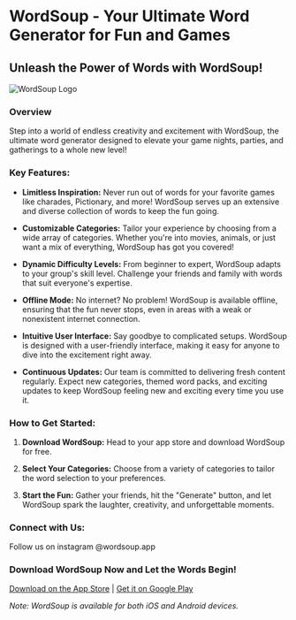 # WordSoup - Your Ultimate Word Generator for Fun and Games

## Unleash the Power of Words with WordSoup!

![WordSoup Logo](https://github.com/wongleo7/wordsoup-page/assets/8765382/6c09daa1-bb97-4cf6-96e7-b09daeed0344)


### Overview

Step into a world of endless creativity and excitement with WordSoup, the ultimate word generator designed to elevate your game nights, parties, and gatherings to a whole new level!

### Key Features:

- **Limitless Inspiration:** Never run out of words for your favorite games like charades, Pictionary, and more! WordSoup serves up an extensive and diverse collection of words to keep the fun going.

- **Customizable Categories:** Tailor your experience by choosing from a wide array of categories. Whether you're into movies, animals, or just want a mix of everything, WordSoup has got you covered!

- **Dynamic Difficulty Levels:** From beginner to expert, WordSoup adapts to your group's skill level. Challenge your friends and family with words that suit everyone's expertise.

- **Offline Mode:** No internet? No problem! WordSoup is available offline, ensuring that the fun never stops, even in areas with a weak or nonexistent internet connection.

- **Intuitive User Interface:** Say goodbye to complicated setups. WordSoup is designed with a user-friendly interface, making it easy for anyone to dive into the excitement right away.

- **Continuous Updates:** Our team is committed to delivering fresh content regularly. Expect new categories, themed word packs, and exciting updates to keep WordSoup feeling new and exciting every time you use it.

### How to Get Started:

1. **Download WordSoup:** Head to your app store and download WordSoup for free.

2. **Select Your Categories:** Choose from a variety of categories to tailor the word selection to your preferences.

3. **Start the Fun:** Gather your friends, hit the "Generate" button, and let WordSoup spark the laughter, creativity, and unforgettable moments.

### Connect with Us:

Follow us on instagram @wordsoup.app

### Download WordSoup Now and Let the Words Begin!

[Download on the App Store](link-to-app-store) | [Get it on Google Play](link-to-google-play)

*Note: WordSoup is available for both iOS and Android devices.*
